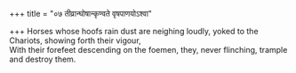 +++
title = "०७ तीव्रान्घोषान्कृण्वते वृषपाणयोऽश्वा"

+++
Horses whose hoofs rain dust are neighing loudly, yoked to the Chariots, showing forth their vigour,  
     With their forefeet descending on the foemen, they, never flinching, trample and destroy them.
